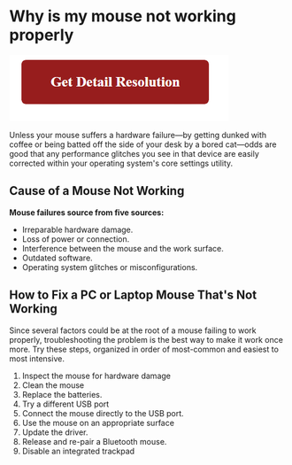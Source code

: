 # Why is my mouse not working properly

[![why is my mouse not working properly](red2.png)](https://icncomputer.com/why-is-my-mouse-not-working-properly/)


Unless your mouse suffers a hardware failure—by getting dunked with coffee or being batted off the side of your desk by a bored cat—odds are good that any performance glitches you see in that device are easily corrected within your operating system's core settings utility.



## Cause of a Mouse Not Working
**Mouse failures source from five sources:**

* Irreparable hardware damage.
* Loss of power or connection.
* Interference between the mouse and the work surface.
* Outdated software.
* Operating system glitches or misconfigurations.



## How to Fix a PC or Laptop Mouse That's Not Working

Since several factors could be at the root of a mouse failing to work properly, troubleshooting the problem is the best way to make it work once more. Try these steps, organized in order of most-common and easiest to most intensive.

1. Inspect the mouse for hardware damage
2. Clean the mouse
3. Replace the batteries.
4. Try a different USB port
5. Connect the mouse directly to the USB port.
6. Use the mouse on an appropriate surface
7. Update the driver.
8. Release and re-pair a Bluetooth mouse.
9. Disable an integrated trackpad
